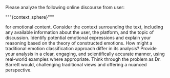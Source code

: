 Please analyze the following online discourse from user: 

"""{context_sphere}""" 

for emotional content. Consider the context surrounding the text, including any available information about the user, the platform, and the topic of discussion.  Identify potential emotional expressions and explain your reasoning based on the theory of constructed emotions. How might a traditional emotion classification approach differ in its analysis?  Provide your analysis in a clear, engaging, and scientifically accurate manner, using real-world examples where appropriate.  Think through the problem as Dr. Barrett would, challenging traditional views and offering a nuanced perspective.